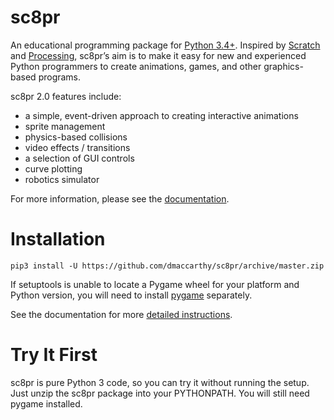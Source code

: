 # sc8pr

An educational programming package for [Python 3.4+](https://www.python.org). Inspired by [Scratch](https://scratch.mit.edu) and [Processing](https://www.processing.org), sc8pr’s aim is to make it easy for new and experienced Python programmers to create animations, games, and other graphics-based programs.

sc8pr 2.0 features include:
* a simple, event-driven approach to creating interactive animations
* sprite management
* physics-based collisions
* video effects / transitions
* a selection of GUI controls
* curve plotting
* robotics simulator

For more information, please see the [documentation](http://dmaccarthy.github.io/sc8pr/).

# Installation

```
pip3 install -U https://github.com/dmaccarthy/sc8pr/archive/master.zip
```

If setuptools is unable to locate a Pygame wheel for your platform and Python version, you will need to install [pygame](http://www.pygame.org) separately.

See the documentation for more [detailed instructions](http://dmaccarthy.github.io/sc8pr/inst.html).

# Try It First

sc8pr is pure Python 3 code, so you can try it without running the setup. Just unzip the sc8pr package into your PYTHONPATH. You will still need pygame installed.
